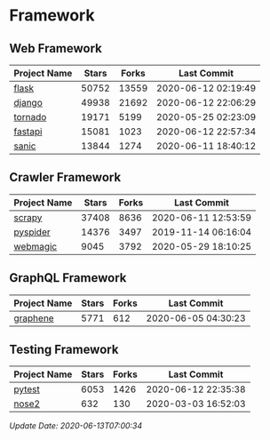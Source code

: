 # Framework

## Web Framework

| Project Name | Stars | Forks | Last Commit |
| ------------ | ----- | ----- | ----------- |
| [flask](https://github.com/pallets/flask) | 50752 | 13559 | 2020-06-12 02:19:49 |
| [django](https://github.com/django/django) | 49938 | 21692 | 2020-06-12 22:06:29 |
| [tornado](https://github.com/tornadoweb/tornado) | 19171 | 5199 | 2020-05-25 02:23:09 |
| [fastapi](https://github.com/tiangolo/fastapi) | 15081 | 1023 | 2020-06-12 22:57:34 |
| [sanic](https://github.com/huge-success/sanic) | 13844 | 1274 | 2020-06-11 18:40:12 |

## Crawler Framework

| Project Name | Stars | Forks | Last Commit |
| ------------ | ----- | ----- | ----------- |
| [scrapy](https://github.com/scrapy/scrapy) | 37408 | 8636 | 2020-06-11 12:53:59 |
| [pyspider](https://github.com/binux/pyspider) | 14376 | 3497 | 2019-11-14 06:16:04 |
| [webmagic](https://github.com/code4craft/webmagic) | 9045 | 3792 | 2020-05-29 18:10:25 |

## GraphQL Framework

| Project Name | Stars | Forks | Last Commit |
| ------------ | ----- | ----- | ----------- |
| [graphene](https://github.com/graphql-python/graphene) | 5771 | 612 | 2020-06-05 04:30:23 |

## Testing Framework

| Project Name | Stars | Forks | Last Commit |
| ------------ | ----- | ----- | ----------- |
| [pytest](https://github.com/pytest-dev/pytest) | 6053 | 1426 | 2020-06-12 22:35:38 |
| [nose2](https://github.com/nose-devs/nose2) | 632 | 130 | 2020-03-03 16:52:03 |

*Update Date: 2020-06-13T07:00:34*